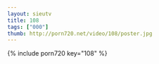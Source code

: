 ```yaml
--- 
layout: sieutv
title: 108
tags: ["000"]
thumb: http://porn720.net/video/108/poster.jpg
---
```

{% include porn720 key="108" %} 
